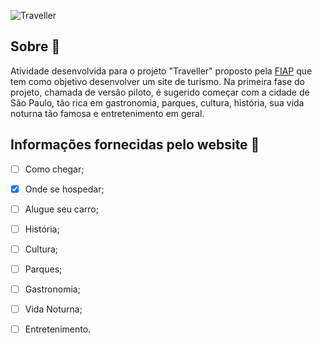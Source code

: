 ![Traveller](https://user-images.githubusercontent.com/55500140/116284353-63a09000-a763-11eb-94aa-8038e734d10b.png)

## Sobre 📝

Atividade desenvolvida para o projeto "Traveller" proposto pela [FIAP](https://www.fiap.com.br/) que tem como objetivo desenvolver um site de turismo. Na primeira fase do projeto, chamada de versão piloto, é sugerido começar com
a cidade de São Paulo, tão rica em gastronomia, parques, cultura, história, sua vida noturna tão famosa e entretenimento em geral.

## Informações fornecidas pelo website 📌

- [ ] Como chegar;
- [x] Onde se hospedar;
- [ ] Alugue seu carro;
- [ ] História;
- [ ] Cultura;
- [ ] Parques;
- [ ] Gastronomia;
- [ ] Vida Noturna;
- [ ] Entretenimento.

